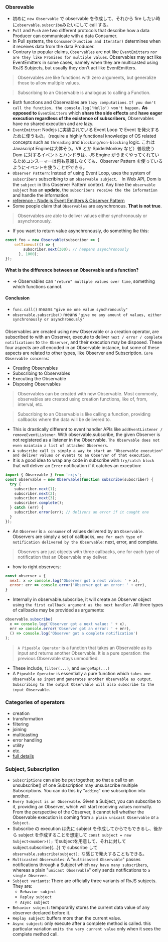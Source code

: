 ### Obsrevable
- 初めに `new Observable` で observable を作成して、それから fire したい時に`observable.subscribe`みたいにして call する。
- `Pull` and `Push` are two different protocols that describe how a data Producer can communicate with a data Consumer.
- In Pull systems, the `Consumer(Function and Iterator)` determines when it receives data from the data Producer. 
- Contrary to popular claims, `Observables` are not like `EventEmitters` `nor are they like Promises for multiple values`. Observables may act like EventEmitters in some cases, namely when they are multicasted using RxJS Subjects, but usually they don't act like EventEmitters.
> Observables are like functions with zero arguments, but generalize those to allow multiple values.

> Subscribing to an Observable is analogous to calling a Function.
- Both functions and Observables are `lazy computations`. `If you don't call the function, the console.log('Hello') won't happen.` **As opposed to** `EventEmitters` which **share the side effects** and **have eager execution regardless of the existence of subscribers**, Observables have no shared execution and are lazy.
- `EventEmitter`: Nodejs に実装されている Event Loop で Event を発火するために使うもの。（require a highly functional knowledge of OS related concepts such as `threading` and `blocking/non-blocking` logic. これはJavascript Engineは大体そう。V8 とか SpiderMonkey など）普段使う Dom に対するイベントとハンドラは、JS Engine がうまくやってくれているためコンスーマーは何も意識しなくても、Observer Pattern を使っているようにイベントを使うことができる。
- `Observer Pattern`: Instead of using Event Loop, uses the system of `subscribers` subscribing to an `observable subject`.　In Web API, Dom is the `subject` in this Observer Pattern context. Any time the `observable subject` has an **update**, the `subscribers receive the the information` and handle the information.
- [reference - Node.js Event Emitters & Observer Pattern](https://medium.com/@brianjleeofcl/what-they-probably-didnt-teach-you-pt-1-node-js-event-emitters-observer-pattern-7dd02b67c061)
- Some people claim that `Observables` are asynchronous. **That is not true**.
> Observables are able to deliver values either synchronously or asynchronously.
- If you want to return value asynchronously, do something lke this:
```javascript
const foo = new Observable(subscriber => {
    setTimeout(() => {
        subscriber.next(300); // happens asynchronously
      }, 1000);
});
```
#### What is the difference between an Observable and a function? 
- => Observables can `"return" multiple values over time`, something which functions cannot.
#### Conclusion
- `func.call()` means `"give me one value synchronously"`
- `observable.subscribe()` means `"give me any amount of values, either synchronously or asynchronously"`
###
Observables are created using new Observable or a creation operator, are subscribed to with an Observer, execute to deliver `next / error / complete notifications` to `the Observer`, and their execution may be disposed. These four aspects are all encoded in an Observable instance, but some of these aspects are related to other types, like Observer and Subscription.
`Core Observable concerns`:
- Creating Observables
- Subscribing to Observables
- Executing the Observable
- Disposing Observables
> Observables can be created with new Observable. Most commonly, observables are created using creation functions, like of, from, interval, etc.

> Subscribing to an Observable is like calling a function, providing callbacks where the data will be delivered to.
- This is drastically different to event handler APIs like `addEventListener / removeEventListener`. With observable.subscribe, the given Observer is not registered as a listener in the Observable. `The Observable does not even maintain a list of attached Observers`.
- `A subscribe call is simply a way to start an "Observable execution" and deliver values or events to an Observer of that execution.`
- It is a good idea to wrap any code in subscribe with `try/catch block` that will deliver an `Error` notification if it catches an exception:
```javascript
import { Observable } from 'rxjs';
const observable = new Observable(function subscribe(subscriber) {
  try {
    subscriber.next(1);
    subscriber.next(2);
    subscriber.next(3);
    subscriber.complete();
  } catch (err) {
    subscriber.error(err); // delivers an error if it caught one
  }
});
```
- An `Observer` is `a consumer` of values delivered by an `Observable`. Observers are simply a set of callbacks, `one for each type of notification delivered by the Observable`: next, error, and complete.
> Observers are just objects with three callbacks, one for each type of notification that an Observable may deliver.
- how to right observers:
```javascript
const observer = {
  next: x => console.log('Observer got a next value: ' + x),
  error: err => console.error('Observer got an error: ' + err),
}
```
- Internally in observable.subscribe, it will create an Observer object using `the first callback argument as the next handler`. All three types of callbacks may be provided as arguments:
```javascript
observable.subscribe(
  x => console.log('Observer got a next value: ' + x),
  err => console.error('Observer got an error: ' + err),
  () => console.log('Observer got a complete notification')
);
```
> `A Pipeable Operator` is a function that takes an Observable as its input and returns another Observable. It is a pure operation: the previous Observable stays unmodified.
- These include, `filter(...)`, and `mergeMap(...)`
- A `Pipeable Operator` is essentially a pure function which `takes one Observable as input` and `generates another Observable as output`. `Subscribing to the output Observable will also subscribe to the input Observable`.
### Categories of operators
- creation
- transformation
- filtering 
- joining
- multicasting 
- error handling 
- utility
- etc.
- [full details](https://rxjs-dev.firebaseapp.com/api)
### Subject, Subscription
- `Subscriptions` can also be put together, so that a call to an unsubscribe() of one Subscription may unsubscribe multiple Subscriptions. You can do this by "`adding`" one subscription into another.
- `Every Subject is an Observable`. Given a Subject, you can subscribe to it, providing an Observer, which will start receiving values normally. From the perspective of the Observer, it cannot tell whether the Observable execution is coming from `a plain unicast Observable` or `a Subject`.
- Subscribe の execution は先に subject を作成してからでもできるし、後から subject を作成することを想定して `const subject = new Subject<number>();` でsubjectを用意して、それに対して subject.subscribe({...}) で subscribe して `observable.subscribe(subject);` な感じで発火することもできる。
- `Multicasted Observables`: A "`multicasted Observable`" passes notifications through a Subject which `may have many subscribers`, whereas a plain "`unicast Observable`" only sends notifications to `a single Observer`.
- `Subject variants`: There are officially three variants of RxJS subjects. They are:
    - `Behavior subject`
    - `Replay subject`
    - `Async subject`
- `Behavior subject`: temporarily stores the current data value of any observer declared before it.
- `Replay subject`: buffers more than the current value.
- `Async subject`: only execute after a complete method is called. this particular variation `emits the very current value` only when it sees the complete method call.
